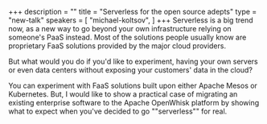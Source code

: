 +++
description = ""
title = "Serverless for the open source adepts"
type = "new-talk"
speakers = [
        "michael-koltsov",
]
+++
Serverless is a big trend now, as a new way to go beyond your own infrastructure relying on someone's PaaS instead. Most of the solutions people usually know are proprietary FaaS solutions provided by the major cloud providers.
 
But what would you do if you'd like to experiment, having your own servers or even data centers without exposing your customers' data in the cloud?
 
You can experiment with FaaS solutions built upon either Apache Mesos or Kubernetes. But, I would like to show a practical case of migrating an existing enterprise software to the Apache OpenWhisk platform by showing what to expect when you've decided to go ""serverless"" for real.